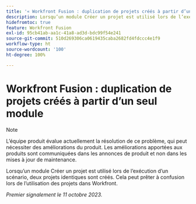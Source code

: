 ```yaml
---
title: '« Workfront Fusion : duplication de projets créés à partir d’un seul module »'
description: Lorsqu’un module Créer un projet est utilisé lors de l’exécution d’un scénario, deux projets identiques sont créés. Cela peut prêter à confusion lors de l’utilisation des projets dans Workfront.
hidefromtoc: true
feature: Workfront Fusion
exl-id: 95cb41ab-aa1c-41a8-ad3d-bdc99f54e241
source-git-commit: 510d269306ca0619435caba2682fd4fdccc4e1f9
workflow-type: ht
source-wordcount: '100'
ht-degree: 100%

---
```


# Workfront Fusion : duplication de projets créés à partir d’un seul module

<!--Fusion, WF TOCs-->

>[!NOTE]
>
>L’équipe produit évalue actuellement la résolution de ce problème, qui peut nécessiter des améliorations du produit. Les améliorations apportées aux produits sont communiquées dans les annonces de produit et non dans les mises à jour de maintenance.

Lorsqu’un module Créer un projet est utilisé lors de l’exécution d’un scénario, deux projets identiques sont créés. Cela peut prêter à confusion lors de l’utilisation des projets dans Workfront.

_Premier signalement le 11 octobre 2023._
